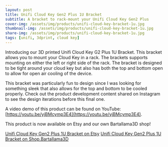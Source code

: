 ```yaml
---
layout: post
title: Unifi Cloud Key Gen2 Plus 1U Bracket
subtitle: A bracket to rack-mount your Unifi Cloud Key Gen2 Plus
cover-img: /assets/img/products/unifi-cloud-key-bracket-1u.jpg
thumbnail-img: /assets/img/products/unifi-cloud-key-bracket-1u.jpg
share-img: /assets/img/products/unifi-cloud-key-bracket-1u.jpg
tags: [unifi, 3dprint, cloud key]
---
```


Introducing our 3D printed Unifi Cloud Key G2 Plus 1U Bracket. This bracket allows you to mount your Cloud Key in a rack. The brackets supports mounting on either the left or right side of the rack. The bracket is designed to be tight around your cloud key but also has both the top and bottom open to allow for open air cooling of the device.

This bracket was particularly fun to design since I was looking for something sleek that also allows for the top and bottom to be cooled properly. Check out the product development content shared on Instagram to see the design iterations before this final one. 

A video demo of this product can be found on YouTube: [https://youtu.be/yjBMcymp3E4](https://youtu.be/yjBMcymp3E4).

This product is now available on Etsy and our own Bartallama3D shop! 

[Unifi Cloud Key Gen2 Plus 1U Bracket on Etsy](https://www.etsy.com/listing/1525081606/unifi-cloud-key-g2-plus-1u-bracket)
[Unifi Cloud Key Gen2 Plus 1U Bracket on Shop.Bartallama3D](https://shop.bartallama3d.design/product/unifi-cloud-key-g2-plus-1u-bracket)